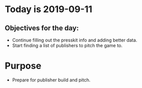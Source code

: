 # Today is 2019-09-11

## Objectives for the day:

- Continue filling out the presskit info and adding better data.
- Start finding a list of publishers to pitch the game to.

# Purpose

- Prepare for publisher build and pitch.
